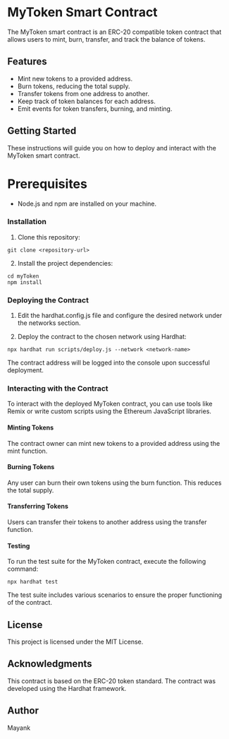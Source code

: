 # MyToken Smart Contract
The MyToken smart contract is an ERC-20 compatible token contract that allows users to mint, burn, transfer, and track the balance of tokens.

## Features
* Mint new tokens to a provided address.
* Burn tokens, reducing the total supply.
* Transfer tokens from one address to another.
* Keep track of token balances for each address.
* Emit events for token transfers, burning, and minting.

 ## Getting Started
These instructions will guide you on how to deploy and interact with the MyToken smart contract.

# Prerequisites
* Node.js and npm are installed on your machine.
### Installation
1. Clone this repository:

```
git clone <repository-url>
```
2. Install the project dependencies:

```
cd myToken
npm install
```
### Deploying the Contract
1. Edit the hardhat.config.js file and configure the desired network under the networks section.

2. Deploy the contract to the chosen network using Hardhat:

```
npx hardhat run scripts/deploy.js --network <network-name>
```
The contract address will be logged into the console upon successful deployment.

### Interacting with the Contract
To interact with the deployed MyToken contract, you can use tools like Remix or write custom scripts using the Ethereum JavaScript libraries.

#### Minting Tokens
The contract owner can mint new tokens to a provided address using the mint function.

#### Burning Tokens
Any user can burn their own tokens using the burn function. This reduces the total supply.

#### Transferring Tokens
Users can transfer their tokens to another address using the transfer function.

#### Testing
To run the test suite for the MyToken contract, execute the following command:
```
npx hardhat test
```
The test suite includes various scenarios to ensure the proper functioning of the contract.

## License
This project is licensed under the MIT License.

## Acknowledgments
This contract is based on the ERC-20 token standard.
The contract was developed using the Hardhat framework.

## Author
Mayank
